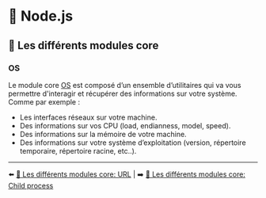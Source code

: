 # 🐢 Node.js

## 🌟 Les différents modules core

### OS

Le module core [OS](https://nodejs.org/api/os.html) est composé d’un ensemble d’utilitaires qui va vous permettre d'interagir et récupérer des informations sur votre système. Comme par exemple :

- Les interfaces réseaux sur votre machine.
- Des informations sur vos CPU (load, endianness, model, speed).
- Des informations sur la mémoire de votre machine.
- Des informations sur votre système d’exploitation (version, répertoire temporaire, répertoire racine, etc..).

---

⬅️ [🌟 Les différents modules core: URL](./6-url.md) |
➡️ [🌟 Les différents modules core: Child process](./8-child_process.md)
